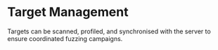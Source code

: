 # Target Management

Targets can be scanned, profiled, and synchronised with the server to ensure coordinated fuzzing campaigns.

